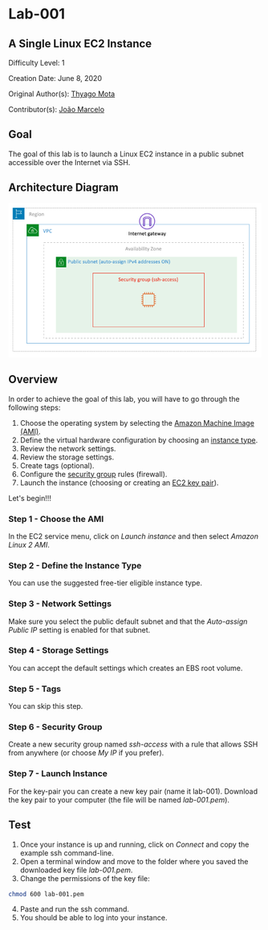 # Lab-001

## A Single Linux EC2 Instance

Difficulty Level: 1

Creation Date: June 8, 2020

Original Author(s): [Thyago Mota](https://github.com/thyagomota)

Contributor(s): [João Marcelo](https://github.com/jmhal)

## Goal
The goal of this lab is to launch a Linux EC2 instance in a public subnet accessible over the Internet via SSH.

## Architecture Diagram
![lab-001-arch-01](images/lab-001-arch-01.png)

## Overview

In order to achieve the goal of this lab, you will have to go through the following steps:

1. Choose the operating system by selecting the [Amazon Machine Image (AMI)](https://docs.aws.amazon.com/AWSEC2/latest/UserGuide/AMIs.html).
2. Define the virtual hardware configuration by choosing an [instance type](https://docs.aws.amazon.com/AWSEC2/latest/UserGuide/instance-types.html).
3. Review the network settings.
4. Review the storage settings.
5. Create tags (optional).
6. Configure the [security group](https://docs.aws.amazon.com/vpc/latest/userguide/VPC_SecurityGroups.html) rules (firewall).
7. Launch the instance (choosing or creating an [EC2 key pair](https://docs.aws.amazon.com/AWSEC2/latest/UserGuide/ec2-key-pairs.html)).

Let's begin!!!

### Step 1 - Choose the AMI
In the EC2 service menu, click on *Launch instance* and then select *Amazon Linux 2 AMI*.

### Step 2 - Define the Instance Type
You can use the suggested free-tier eligible instance type.

### Step 3 - Network Settings
Make sure you select the public default subnet and that the *Auto-assign Public IP* setting is enabled for that subnet.

### Step 4 - Storage Settings
You can accept the default settings which creates an EBS root volume.

### Step 5 - Tags
You can skip this step.

### Step 6 - Security Group
Create a new security group named *ssh-access* with a rule that allows SSH from anywhere (or choose *My IP* if you prefer).

### Step 7 - Launch Instance
 For the key-pair you can create a new key pair (name it lab-001). Download the key pair to your computer (the file will be named *lab-001.pem*).

## Test
1. Once your instance is up and running, click on *Connect* and copy the example ssh command-line.
2. Open a terminal window and move to the folder where you saved the downloaded key file *lab-001.pem*.
3. Change the permissions of the key file:

``` bash
chmod 600 lab-001.pem
```

4. Paste and run the ssh command.
5. You should be able to log into your instance.
